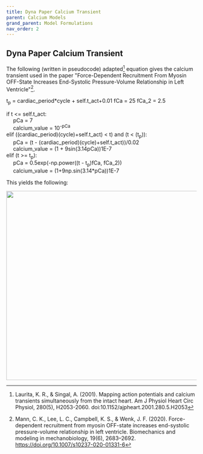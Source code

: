 ```yaml
---
title: Dyna Paper Calcium Transient
parent: Calcium Models
grand_parent: Model Formulations
nav_order: 2
---
```

Dyna Paper Calcium Transient
----------------------------
The following (written in pseudocode) adapted[^1] equation gives the calcium transient used in the paper "Force-Dependent Recruitment From Myosin OFF-State Increases End-Systolic Pressure-Volume Relationship in Left Ventricle"[^2].

t<sub>p</sub> = cardiac_period*cycle + self.t_act+0.01
fCa = 25
fCa_2 = 2.5

if t <= self.t_act:  
&emsp; pCa = 7  
&emsp; calcium_value = 10<sup>-pCa</sup>  
elif ((cardiac_period)(cycle)+self.t_act) < t) and (t < (t<sub>p</sub>)):  
&emsp; pCa = (t - (cardiac_period)(cycle)+self.t_act))/0.02  
&emsp; calcium_value = (1 + 9sin(3.14pCa))1E-7  
elif (t >= t<sub>p</sub>):  
&emsp; pCa = 0.5exp(-np.power((t - t<sub>p</sub>)fCa, fCa_2))  
&emsp; calcium_value = (1+9np.sin(3.14*pCa))1E-7  

This yields the following:

<img src="https://github.com/MMoTH/FEniCS-Myosim/blob/master/docs/pages/model_formulations/calcium_models/dyna_paper_model/dyna_ca.png?raw=true" width="800" height="500">

[^1]: Laurita, K. R., & Singal, A. (2001). Mapping action potentials and calcium transients simultaneously from the intact heart. Am J Physiol Heart Circ Physiol, 280(5), H2053-2060. doi:10.1152/ajpheart.2001.280.5.H2053
[^2]: Mann, C. K., Lee, L. C., Campbell, K. S., & Wenk, J. F. (2020). Force-dependent recruitment from myosin OFF-state increases end-systolic pressure-volume relationship in left ventricle. Biomechanics and modeling in mechanobiology, 19(6), 2683–2692. https://doi.org/10.1007/s10237-020-01331-6
